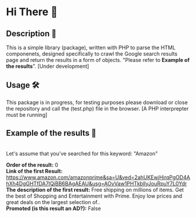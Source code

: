 # Hi There 👋

## Description 📰
This is a simple library (package), written with PHP to parse the HTML componenets, designed specifically to crawl the Google search results page and return the results in a form of objects. "Please refer to **Example of the results**". [Under development] 

## Usage 🛠️
This package is in progress, for testing purposes please download or close the repository and call the (test.php) file in the browser. [A PHP interprepter must be running]

## Example of the results 🚦
<br />
Let's assume that you've searched for this keyword: "Amazon"

**Order of the result:** 0 <br /> 
**Link of the first Result:** https://www.amazon.com/amazonprime&sa=U&ved=2ahUKEwjHirqPgOD4AhXh4DgGHTfDA7IQjBB6BAgAEAU&usg=AOvVaw1PHTkbllyJouRpuY7L0Ydr<br />
**The description of the first result:** Free shipping on millions of items. Get the best of Shopping and Entertainment with Prime. Enjoy low prices and great deals on the largest selection of..<br />
**Promoted (is this result an AD?):** False<br />

